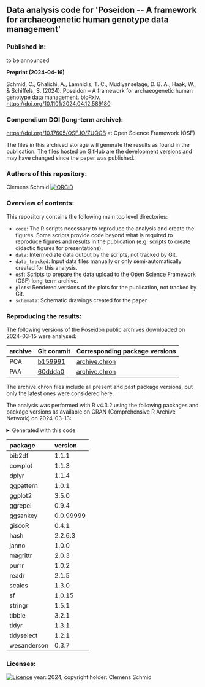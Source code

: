 ## Data analysis code for 'Poseidon -- A framework for archaeogenetic human genotype data management'

### Published in:

to be announced

**Preprint (2024-04-16)**

Schmid, C., Ghalichi, A., Lamnidis, T. C., Mudiyanselage, D. B. A., Haak, W., & Schiffels, S. (2024). Poseidon – A framework for archaeogenetic human genotype data management. bioRxiv. https://doi.org/10.1101/2024.04.12.589180 

### Compendium DOI (long-term archive):

https://doi.org/10.17605/OSF.IO/ZUQGB at Open Science Framework (OSF)

The files in this archived storage will generate the results as found in the publication. The files hosted on GitHub are the development versions and may have changed since the paper was published.

### Authors of this repository:

Clemens Schmid [![ORCiD](https://img.shields.io/badge/ORCiD-0000--0003--3448--5715-green.svg)](http://orcid.org/0000-0003-3448-5715)

### Overview of contents:

This repository contains the following main top level directories:

- `code`: The R scripts necessary to reproduce the analysis and create the figures. Some scripts provide code beyond what is required to reproduce figures and results in the publication (e.g. scripts to create didactic figures for presentations).
- `data`: Intermediate data output by the scripts, not tracked by Git.
- `data_tracked`: Input data files manually or only semi-automatically created for this analysis.
- `osf`: Scripts to prepare the data upload to the Open Science Framework (OSF) long-term archive.
- `plots`: Rendered versions of the plots for the publication, not tracked by Git.
- `schemata`: Schematic drawings created for the paper.

### Reproducing the results:

The following versions of the Poseidon public archives downloaded on 2024-03-15 were analysed:

|archive     |Git commit | Corresponding package versions |
|:-----------|:----------|:----------------------------------|
|PCA         |[b159991](https://github.com/poseidon-framework/community-archive/tree/b159991)|[archive.chron](https://github.com/poseidon-framework/community-archive/blob/b159991/archive.chron)|
|PAA         |[60ddda0](https://github.com/poseidon-framework/aadr-archive/tree/60ddda0)|[archive.chron](https://github.com/poseidon-framework/aadr-archive/blob/60ddda0/archive.chron)|

The archive.chron files include all present and past package versions, but only the latest ones were considered here.

The analysis was performed with R v4.3.2 using the following packages and package versions as available on CRAN (Comprehensive R Archive Network) on 2024-03-13:

<details>
<summary>Generated with this code</summary>
  
```r
tibble::tibble(
  package = rrtools::add_dependencies_to_description(just_packages = T),
  version = purrr::map_chr(package, \(x) utils::packageVersion(x) |> as.character())
) |> knitr::kable()
```
</details>

|package     |version   |
|:-----------|:---------|
|bib2df      |1.1.1     |
|cowplot     |1.1.3     |
|dplyr       |1.1.4     |
|ggpattern   |1.0.1     |
|ggplot2     |3.5.0     |
|ggrepel     |0.9.4     |
|ggsankey    |0.0.99999 |
|giscoR      |0.4.1     |
|hash        |2.2.6.3   |
|janno       |1.0.0     |
|magrittr    |2.0.3     |
|purrr       |1.0.2     |
|readr       |2.1.5     |
|scales      |1.3.0     |
|sf          |1.0.15    |
|stringr     |1.5.1     |
|tibble      |3.2.1     |
|tidyr       |1.3.1     |
|tidyselect  |1.2.1     |
|wesanderson |0.3.7     |

### Licenses:

[![Licence](https://img.shields.io/github/license/mashape/apistatus.svg)](http://choosealicense.com/licenses/mit/) year: 2024, copyright holder: Clemens Schmid
